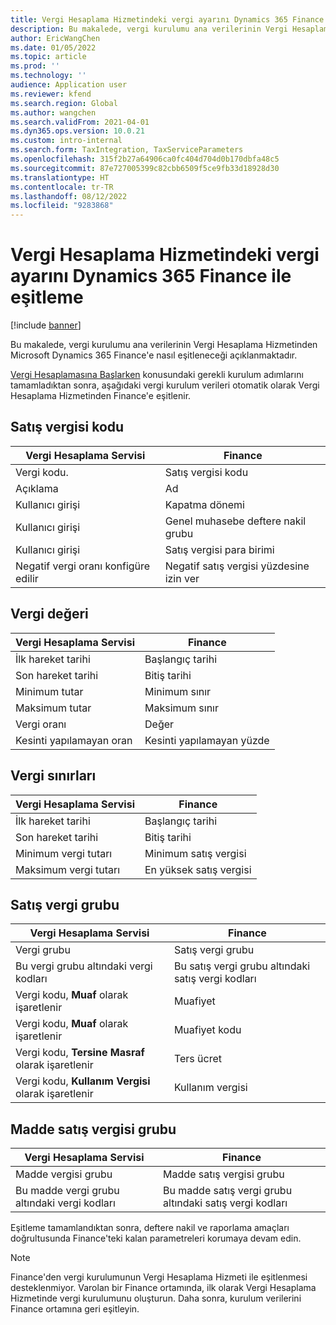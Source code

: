 ```yaml
---
title: Vergi Hesaplama Hizmetindeki vergi ayarını Dynamics 365 Finance ile eşitleme
description: Bu makalede, vergi kurulumu ana verilerinin Vergi Hesaplama Hizmetinden Microsoft Dynamics 365 Finance'e nasıl eşitleneceği açıklanmaktadır.
author: EricWangChen
ms.date: 01/05/2022
ms.topic: article
ms.prod: ''
ms.technology: ''
audience: Application user
ms.reviewer: kfend
ms.search.region: Global
ms.author: wangchen
ms.search.validFrom: 2021-04-01
ms.dyn365.ops.version: 10.0.21
ms.custom: intro-internal
ms.search.form: TaxIntegration, TaxServiceParameters
ms.openlocfilehash: 315f2b27a64906ca0fc404d704d0b170dbfa48c5
ms.sourcegitcommit: 87e727005399c82cbb6509f5ce9fb33d18928d30
ms.translationtype: HT
ms.contentlocale: tr-TR
ms.lasthandoff: 08/12/2022
ms.locfileid: "9283868"
---
```

# <a name="sync-the-tax-setup-from-the-tax-calculation-service-to-dynamics-365-finance"></a>Vergi Hesaplama Hizmetindeki vergi ayarını Dynamics 365 Finance ile eşitleme

[!include [banner](../includes/banner.md)]

Bu makalede, vergi kurulumu ana verilerinin Vergi Hesaplama Hizmetinden Microsoft Dynamics 365 Finance'e nasıl eşitleneceği açıklanmaktadır.

[Vergi Hesaplamasına Başlarken](global-get-started-with-tax-calculation-service.md) konusundaki gerekli kurulum adımlarını tamamladıktan sonra, aşağıdaki vergi kurulum verileri otomatik olarak Vergi Hesaplama Hizmetinden Finance'e eşitlenir.

## <a name="sales-tax-code"></a>Satış vergisi kodu

| Vergi Hesaplama Servisi           | Finance                             |
| --------------------------------- | ----------------------------------- |
| Vergi kodu.                          | Satış vergisi kodu                      |
| Açıklama                       | Ad                                |
| Kullanıcı girişi                        | Kapatma dönemi                   |
| Kullanıcı girişi                        | Genel muhasebe deftere nakil grubu                |
| Kullanıcı girişi                        | Satış vergisi para birimi                  |
| Negatif vergi oranı konfigüre edilir | Negatif satış vergisi yüzdesine izin ver |

## <a name="tax-value"></a>Vergi değeri

| Vergi Hesaplama Servisi | Finance                   |
| ----------------------- | ------------------------- |
| İlk hareket tarihi   | Başlangıç tarihi                 |
| Son hareket tarihi     | Bitiş tarihi                   |
| Minimum tutar          | Minimum sınır             |
| Maksimum tutar          | Maksimum sınır             |
| Vergi oranı                | Değer                     |
| Kesinti yapılamayan oran     | Kesinti yapılamayan yüzde |

## <a name="tax-limits"></a>Vergi sınırları

| Vergi Hesaplama Servisi | Finance           |
| ----------------------- | ----------------- |
| İlk hareket tarihi   | Başlangıç tarihi         |
| Son hareket tarihi     | Bitiş tarihi           |
| Minimum vergi tutarı      | Minimum satış vergisi |
| Maksimum vergi tutarı      | En yüksek satış vergisi |

## <a name="sales-tax-group"></a>Satış vergi grubu

| Vergi Hesaplama Servisi                         | Finance                                    |
| ----------------------------------------------- | ------------------------------------------ |
| Vergi grubu                                       | Satış vergi grubu                            |
| Bu vergi grubu altındaki vergi kodları                  | Bu satış vergi grubu altındaki satış vergi kodları |
| Vergi kodu, **Muaf** olarak işaretlenir         | Muafiyet                                     |
| Vergi kodu, **Muaf** olarak işaretlenir         | Muafiyet kodu                                |
| Vergi kodu, **Tersine Masraf** olarak işaretlenir | Ters ücret                             |
| Vergi kodu, **Kullanım Vergisi** olarak işaretlenir        | Kullanım vergisi                                    |

## <a name="item-sales-tax-group"></a>Madde satış vergisi grubu

| Vergi Hesaplama Servisi             | Finance                                         |
| ----------------------------------- | ----------------------------------------------- |
| Madde vergisi grubu                      | Madde satış vergisi grubu                            |
| Bu madde vergi grubu altındaki vergi kodları | Bu madde satış vergi grubu altındaki satış vergi kodları |

Eşitleme tamamlandıktan sonra, deftere nakil ve raporlama amaçları doğrultusunda Finance'teki kalan parametreleri korumaya devam edin.

> [!NOTE]
> Finance'den vergi kurulumunun Vergi Hesaplama Hizmeti ile eşitlenmesi desteklenmiyor. Varolan bir Finance ortamında, ilk olarak Vergi Hesaplama Hizmetinde vergi kurulumunu oluşturun. Daha sonra, kurulum verilerini Finance ortamına geri eşitleyin.
